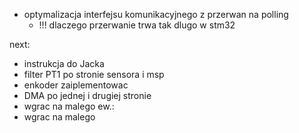 - optymalizacja interfejsu komunikacyjnego z przerwan na polling
	- !!! dlaczego przerwanie trwa tak dlugo w stm32

next:
- instrukcja do Jacka
- filter PT1 po stronie sensora i msp
- enkoder zaiplementowac
- DMA po jednej i drugiej stronie
- wgrac na malego
ew.:
- wgrac na malego